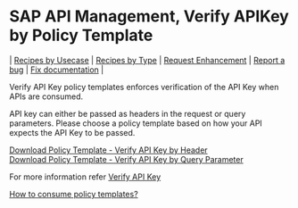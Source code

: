 # SAP API Management, Verify APIKey by Policy Template

\| [Recipes by Usecase](../../../api-recipes-by-usecase.md) \| [Recipes by Type](../../../api-recipes-by-type.md) \| [Request Enhancement](https://github.com/SAP-samples/apibusinesshub-api-recipes/issues/new?assignees=&labels=Recipe%20Fix,enhancement&template=recipe-request.md&title=Improve%20verify-api-key-policy-template ) \| [Report a bug](https://github.com/SAP-samples/apibusinesshub-api-recipes/issues/new?assignees=&labels=Recipe%20Fix,bug&template=bug_report.md&title=Issue%20with%20verify-api-key-policy-template ) \| [Fix documentation](https://github.com/SAP-samples/apibusinesshub-api-recipes/issues/new?assignees=&labels=Recipe%20Fix,documentation&template=bug_report.md&title=Docu%20fix%20verify-api-key-policy-template ) \|


Verify API Key policy templates enforces verification of the API Key when APIs are consumed.

API key can either be passed as headers in the request or query parameters. Please choose a policy template based on how your API expects the API Key to be passed.

[Download Policy Template - Verify API Key by Header](Verify_APIKey_ByHeader.zip)\
[Download Policy Template - Verify API Key by Query Parameter](Verify_APIKey_ByQueryParam.zip)

For more information refer [Verify API Key](https://help.sap.com/viewer/66d066d903c2473f81ec33acfe2ccdb4/Cloud/en-US/4d15a0427494452dbb42a319e9bb420f.html)


[How to consume policy templates?](../../readme.md)
